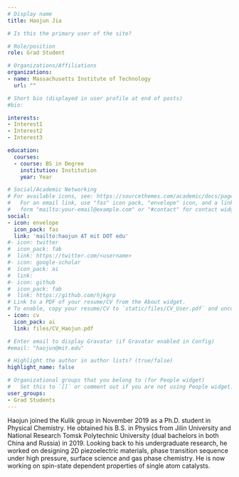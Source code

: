 ```yaml
---
# Display name
title: Haojun Jia

# Is this the primary user of the site?

# Role/position
role: Grad Student

# Organizations/Affiliations
organizations:
- name: Massachusetts Institute of Technology
  url: ""

# Short bio (displayed in user profile at end of posts)
#bio: 

interests:
- Interest1 
- Interest2
- Interest3

education:
  courses:
  - course: BS in Degree 
    institution: Institution
    year: Year

# Social/Academic Networking
# For available icons, see: https://sourcethemes.com/academic/docs/page-builder/#icons
#   For an email link, use "fas" icon pack, "envelope" icon, and a link in the
#   form "mailto:your-email@example.com" or "#contact" for contact widget.
social:
- icon: envelope
  icon_pack: fas
  link: 'mailto:haojun AT mit DOT edu'
#- icon: twitter
#  icon_pack: fab
#  link: https://twitter.com/<username>
#- icon: google-scholar
#  icon_pack: ai
#  link: 
#- icon: github
#  icon_pack: fab
#  link: https://github.com/hjkgrp
# Link to a PDF of your resume/CV from the About widget.
# To enable, copy your resume/CV to `static/files/CV_User.pdf` and uncomment the lines below.
- icon: cv
  icon_pack: ai
  link: files/CV_Haojun.pdf

# Enter email to display Gravatar (if Gravatar enabled in Config)
#email: "haojun@mit.edu"

# Highlight the author in author lists? (true/false)
highlight_name: false

# Organizational groups that you belong to (for People widget)
#   Set this to `[]` or comment out if you are not using People widget.
user_groups:
- Grad Students
---
```

Haojun joined the Kulik group in November 2019 as a Ph.D. student in Physical Chemistry. He obtained his B.S. in Physics from Jilin University and National Research Tomsk Polytechnic University (dual bachelors in both China and Russia) in 2019. Looking back to his undergraduate research, he worked on designing 2D piezoelectric materials, phase transition sequence under high pressure, surface science and gas phase chemistry. He is now working on spin-state dependent properties of single atom catalysts.
